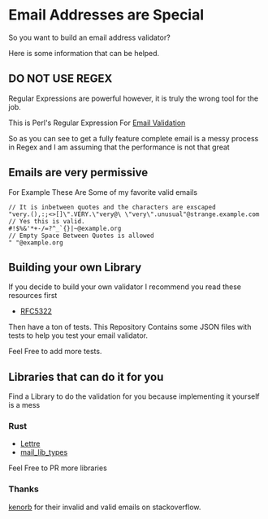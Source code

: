 # Email Addresses are Special

So you want to build an email address validator?

Here is some information that can be helped.

## DO NOT USE REGEX

Regular Expressions are powerful however, it is truly the wrong tool for the job.

This is Perl's Regular Expression For [Email Validation](https://metacpan.org/release/RJBS/Email-Valid-1.200/source/lib/Email/Valid.pm#L390)

So as you can see to get a fully feature complete email is a messy process in Regex and I am assuming that the performance is not that great

## Emails are very permissive

For Example These Are Some of my favorite valid emails

```text
// It is inbetween quotes and the characters are exscaped
"very.(),:;<>[]\".VERY.\"very@\ \"very\".unusual"@strange.example.com
// Yes this is valid. 
#!$%&'*+-/=?^_`{}|~@example.org
// Empty Space Between Quotes is allowed
" "@example.org
```

## Building your own Library

If you decide to build your own validator I recommend you read these resources first

- [RFC5322](https://datatracker.ietf.org/doc/html/rfc5322#section-3.4)

Then have a ton of tests. This Repository Contains some JSON files with tests to help you test your email validator.

Feel Free to add more tests.

## Libraries that can do it for you

Find a Library to do the validation for you because implementing it yourself is a mess

### Rust

- [Lettre](https://github.com/lettre/lettre)
- [mail_lib_types](https://github.com/nitro-mail/mail_lib/)

Feel Free to PR more libraries

### Thanks

[kenorb](https://stackoverflow.com/a/38787343) for their invalid and valid emails on stackoverflow.
